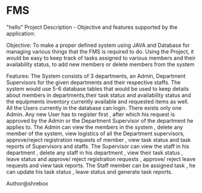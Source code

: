 # FMS
<html> <head> "hello" </head> </html>
Project Description - Objective and features supported by the application:

Objective: To make a proper defined system using JAVA and Database for managing various things that the FMS is required to do. Using the Project, it would be easy to keep track of tasks assigned to various members and their availability status, to add new members or delete members from the system 

Features:
The System  consists of 3 departments, an Admin, Department Supervisors for the given departments and their respective staffs. The system would use 5-6 database tables that would be used to keep details about members in departments,their task status and availability status and the equipments inventory currently available and requested items as well. 
All the Users currently in the database can login.
There exists only one Admin.
Any new User has to register first , after which his request is approved by the Admin or the Department Supervisor of the department he applies to.
The Admin can view the members in the system , delete any member of the system, view logistics of all the Department supervisors, approve/reject registration requests of member , view task status and task reports of Supervisors and staffs.
The Supervisor can view the staff in his department , delete any staff in his department , view their task status , leave status and approve/ reject registration requests , approve/ reject leave requests and view task reports.
The Staff member can be assigned task , he can update his task status , leave status and generate task reports.

Author@shrebox
